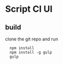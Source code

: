 # Script CI UI

## build
clone the git repo and run
```
  npm install
  npm install -g gulp
  gulp
```
